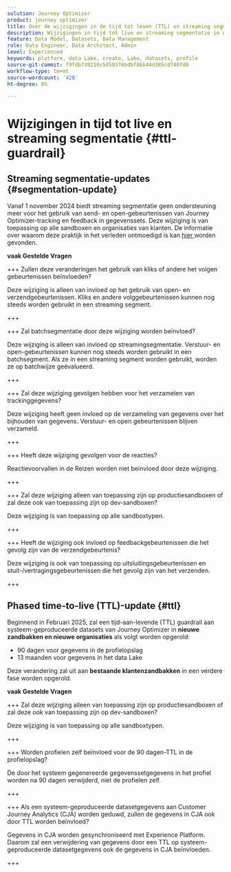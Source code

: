 ```yaml
---
solution: Journey Optimizer
product: journey optimizer
title: Over de wijzigingen in de tijd tot leven (TTL) en streaming segmentatie
description: Wijzigingen in tijd tot live en streaming segmentatie in Adobe Journey Optimizer
feature: Data Model, Datasets, Data Management
role: Data Engineer, Data Architect, Admin
level: Experienced
keywords: platform, data Lake, create, Lake, datasets, profile
source-git-commit: f9fdb738210c5450376bdbf86b44d385cd740fd0
workflow-type: tm+mt
source-wordcount: '428'
ht-degree: 0%

---
```



# Wijzigingen in tijd tot live en streaming segmentatie {#ttl-guardrail}

## Streaming segmentatie-updates {#segmentation-update}

Vanaf 1 november 2024 biedt streaming segmentatie geen ondersteuning meer voor het gebruik van send- en open-gebeurtenissen van Journey Optimizer-tracking en feedback in gegevenssets. Deze wijziging is van toepassing op alle sandboxen en organisaties van klanten. De informatie over waarom deze praktijk in het verleden ontmoedigd is kan [ hier ](../audience/about-audiences.md#streaming-segmentation-events-guardrails) worden gevonden.

**vaak Gestelde Vragen**

+++ Zullen deze veranderingen het gebruik van kliks of andere het volgen gebeurtenissen beïnvloeden?

Deze wijziging is alleen van invloed op het gebruik van open- en verzendgebeurtenissen. Kliks en andere volggebeurtenissen kunnen nog steeds worden gebruikt in een streaming segment.

+++

+++ Zal batchsegmentatie door deze wijziging worden beïnvloed?

Deze wijziging is alleen van invloed op streamingsegmentatie. Verstuur- en open-gebeurtenissen kunnen nog steeds worden gebruikt in een batchsegment. Als ze in een streaming segment worden gebruikt, worden ze op batchwijze geëvalueerd.

+++

+++ Zal deze wijziging gevolgen hebben voor het verzamelen van trackinggegevens?

Deze wijziging heeft geen invloed op de verzameling van gegevens over het bijhouden van gegevens. Verstuur- en open gebeurtenissen blijven verzameld.

+++


+++ Heeft deze wijziging gevolgen voor de reacties?

Reactievoorvallen in de Reizen worden niet beïnvloed door deze wijziging.

+++


+++ Zal deze wijziging alleen van toepassing zijn op productiesandboxen of zal deze ook van toepassing zijn op dev-sandboxen?

Deze wijziging is van toepassing op alle sandboxtypen.

+++

+++ Heeft de wijziging ook invloed op feedbackgebeurtenissen die het gevolg zijn van de verzendgebeurtenis?

Deze wijziging is ook van toepassing op uitsluitingsgebeurtenissen en stuit-/vertragingsgebeurtenissen die het gevolg zijn van het verzenden.

+++

## Phased time-to-live (TTL)-update {#ttl}

Beginnend in Februari 2025, zal een tijd-aan-levende (TTL) guardrail aan systeem-geproduceerde datasets van Journey Optimizer in **nieuwe zandbakken en nieuwe organisaties** als volgt worden opgerold:

* 90 dagen voor gegevens in de profielopslag
* 13 maanden voor gegevens in het data Lake

Deze verandering zal uit aan **bestaande klantenzandbakken** in een verdere fase worden opgerold.

**vaak Gestelde Vragen**

+++ Zal deze wijziging alleen van toepassing zijn op productiesandboxen of zal deze ook van toepassing zijn op dev-sandboxen?

Deze wijziging is van toepassing op alle sandboxtypen.

+++

+++ Worden profielen zelf beïnvloed voor de 90 dagen-TTL in de profielopslag?

De door het systeem gegenereerde gegevenssetgegevens in het profiel worden na 90 dagen verwijderd, niet de profielen zelf.

+++

+++ Als een systeem-geproduceerde datasetgegevens aan Customer Journey Analytics (CJA) worden geduwd, zullen de gegevens in CJA ook door TTL worden beïnvloed?

Gegevens in CJA worden gesynchroniseerd met Experience Platform. Daarom zal een verwijdering van gegevens door een TTL op systeem-geproduceerde datasetgegevens ook de gegevens in CJA beïnvloeden.

+++
